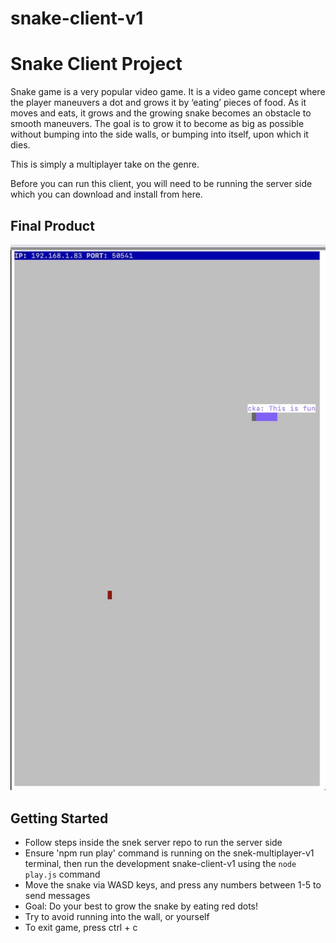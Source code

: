 # snake-client-v1

# Snake Client Project

Snake game is a very popular video game. It is a video game concept where the player maneuvers a dot and grows it by ‘eating’ pieces of food. As it moves and eats, it grows and the growing snake becomes an obstacle to smooth maneuvers. The goal is to grow it to become as big as possible without bumping into the side walls, or bumping into itself, upon which it dies.

This is simply a multiplayer take on the genre.

Before you can run this client, you will need to be running the server side which you can download and install from here.

## Final Product

![Game Screenshot](snek-multiplayer-1.jpeg)

## Getting Started

- Follow steps inside the snek server repo to run the server side
- Ensure 'npm run play' command is running on the snek-multiplayer-v1 terminal, then run the development snake-client-v1 using the `node play.js` command
- Move the snake via WASD keys, and press any numbers between 1-5 to send messages
- Goal: Do your best to grow the snake by eating red dots!
- Try to avoid running into the wall, or yourself
- To exit game, press ctrl + c
